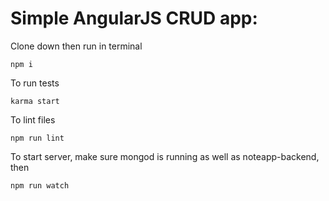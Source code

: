 # Simple AngularJS CRUD app:

Clone down then run in terminal
```
npm i
```
To run tests
```
karma start
```
To lint files
```
npm run lint
```
To start server, make sure mongod is running as well as noteapp-backend, then
```
npm run watch
```

